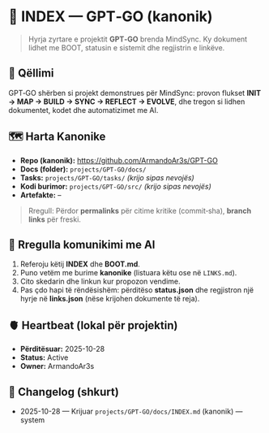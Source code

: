 # 🧭 INDEX — GPT‑GO (kanonik)

> Hyrja zyrtare e projektit **GPT‑GO** brenda MindSync. Ky dokument lidhet me BOOT, statusin e sistemit dhe regjistrin e linkëve.

## 🎯 Qëllimi
GPT‑GO shërben si projekt demonstrues për MindSync: provon flukset **INIT → MAP → BUILD → SYNC → REFLECT → EVOLVE**, dhe tregon si lidhen dokumentet, kodet dhe automatizimet me AI.

## 🗺️ Harta Kanonike
- **Repo (kanonik):** https://github.com/ArmandoAr3s/GPT-GO
- **Docs (folder):** `projects/GPT-GO/docs/`
- **Tasks:** `projects/GPT-GO/tasks/` *(krijo sipas nevojës)*
- **Kodi burimor:** `projects/GPT-GO/src/` *(krijo sipas nevojës)*
- **Artefakte:** –

> Rregull: Përdor **permalinks** për citime kritike (commit‑sha), **branch links** për freski.

## 🤝 Rregulla komunikimi me AI
1) Referoju këtij **INDEX** dhe **BOOT.md**.  
2) Puno vetëm me burime **kanonike** (listuara këtu ose në `LINKS.md`).  
3) Cito skedarin dhe linkun kur propozon vendime.  
4) Pas çdo hapi të rëndësishëm: përditëso **status.json** dhe regjistron një hyrje në **links.json** (nëse krijohen dokumente të reja).

## 🫀 Heartbeat (lokal për projektin)
- **Përditësuar:** 2025-10-28
- **Status:** Active
- **Owner:** ArmandoAr3s

## 📜 Changelog (shkurt)
- 2025-10-28 — Krijuar `projects/GPT-GO/docs/INDEX.md` (kanonik) — system
